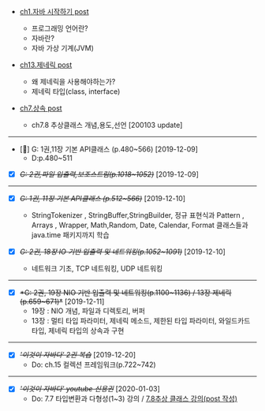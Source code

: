 - [ch1.자바 시작하기 post](https://github.com/DevLimK1/TIL/blob/master/JAVA/%EC%9D%B4%EA%B2%83%EC%9D%B4%20%EC%9E%90%EB%B0%94%EB%8B%A4/ch1.%EC%9E%90%EB%B0%94%20%EC%8B%9C%EC%9E%91%ED%95%98%EA%B8%B0.md)

  - 프로그래밍 언어란?
  - 자바란?
  - 자바 가상 기계(JVM)

- [ch13.제네릭 post](https://github.com/DevLimK1/TIL/blob/master/JAVA/%EC%9D%B4%EA%B2%83%EC%9D%B4%20%EC%9E%90%EB%B0%94%EB%8B%A4/ch13.%EC%A0%9C%EB%84%A4%EB%A6%AD.md)

  - 왜 제네릭을 사용해야하는가?
  - 제네릭 타입(class<T>, interface<T>)

- [ch7.상속 post](https://github.com/DevLimK1/TIL/blob/master/JAVA/%EC%9D%B4%EA%B2%83%EC%9D%B4%20%EC%9E%90%EB%B0%94%EB%8B%A4/ch7.%EC%83%81%EC%86%8D.md)

  - ch7.8 추상클래스 개념,용도,선언 [200103 update]

---

- [🔺] G: 1권,11장 기본 API클래스 (p.480~566) [2019-12-09]
  - D:p.480~511
- [x] ~~_G: 2권,파일 입출력,보조스트림(p.1018~1052)_~~ [2019-12-09]

---

- [x] ~~_G: 1권, 11장 기본 API클래스 (p.512~566)_~~ [2019-12-10]

  - StringTokenizer , StringBuffer,StringBuilder, 정규 표현식과 Pattern , Arrays , Wrapper, Math,Random, Date, Calendar, Format 클래스들과 java.time 패키지까지 학습

- [x] ~~_G: 2권, 18장 IO 기반 입출력 및 네트워킹(p.1052~1091)_~~ [2019-12-10]
  - 네트워크 기초, TCP 네트워킹, UDP 네트워킹

---

- [x] ~~\*G: 2권, ~~19장 NIO 기반 입출력 및 네트워킹(p.1100~1136)~~ / ~~13장 제네릭(p.659~671)~~\*~~ [2019-12-11]
  - 19장 : NIO 개념, 파일과 디렉토리, 버퍼
  - 13장 : 멀티 타입 파라미터, 제네릭 메소드, 제한된 타입 파라미터, 와일드카드 타입, 제네릭 타입의 상속과 구현

---

- [x] ~~_'이것이 자바다' 2권 복습_~~ [2019-12-20]
  - Do: ch.15 컬렉션 프레임워크(p.722~742)

---

- [x] ~~_'이것이 자바다' youtube 신용권_~~ [2020-01-03]
  - Do: 7.7 타입변환과 다형성(1~3) 강의 / [7.8추상 클래스 강의(post 작성)](https://github.com/DevLimK1/TIL/blob/master/JAVA/%EC%9D%B4%EA%B2%83%EC%9D%B4%20%EC%9E%90%EB%B0%94%EB%8B%A4/ch7.%EC%83%81%EC%86%8D.md)
